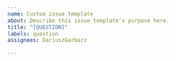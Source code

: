```yaml
---
name: Custom issue template
about: Describe this issue template's purpose here.
title: "[QUESTION]"
labels: question
assignees: DariuszGarbarz

---
```



